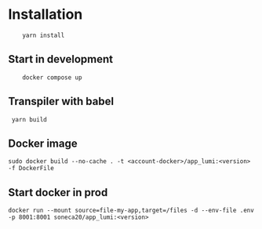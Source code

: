 # Installation

```
    yarn install

```

## Start in development

```
    docker compose up

```

## Transpiler with babel

```
 yarn build

```
## Docker image

```
sudo docker build --no-cache . -t <account-docker>/app_lumi:<version> -f DockerFile

```

## Start docker in prod

```
docker run --mount source=file-my-app,target=/files -d --env-file .env  -p 8001:8001 soneca20/app_lumi:<version>

```
